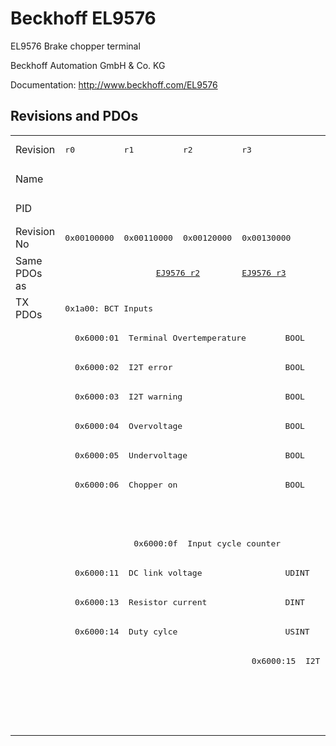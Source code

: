 # Beckhoff EL9576

EL9576 Brake chopper terminal

Beckhoff Automation GmbH & Co. KG

Documentation: <a href="http://www.beckhoff.com/EL9576">http://www.beckhoff.com/EL9576</a>

## Revisions and PDOs
<table>
<tr >
<td class="first">Revision</td>
<td ><pre>r0</pre></td>
<td ><pre>r1</pre></td>
<td ><pre>r2</pre></td>
<td ><pre>r3</pre></td>
<td ><pre>r4</pre></td>
<td ><pre>r5</pre></td>
<td ><pre>r6</pre></td>
</tr>
<tr >
<td class="first">Name</td>
<td  colspan=7 align="center"><pre>EL9576 Brake chopper terminal</pre></td>
</tr>
<tr >
<td class="first">PID</td>
<td  colspan=7 align="center"><pre>0x25683052</pre></td>
</tr>
<tr >
<td class="first">Revision No</td>
<td ><pre>0x00100000</pre></td>
<td ><pre>0x00110000</pre></td>
<td ><pre>0x00120000</pre></td>
<td ><pre>0x00130000</pre></td>
<td ><pre>0x00140000</pre></td>
<td ><pre>0x00150000</pre></td>
<td ><pre>0x00160000</pre></td>
</tr>
<tr >
<td class="first">Same PDOs as</td>
<td ></td>
<td  colspan=2 align="center"><pre><a href="EJ9576">EJ9576 r2</a></pre></td>
<td ><pre><a href="EJ9576">EJ9576 r3</a></pre></td>
<td  colspan=2 align="center"><pre><a href="EJ9576">EJ9576 r4</a></pre></td>
<td ><pre><a href="EJ9576">EJ9576 r6</a><br/><a href="EP9576-1032">EP9576-1032 r0</a></pre></td>
</tr>
<tr class="txpdo pdosection">
<td class="first" rowspan=15 valign=top>TX PDOs</td>
<td colspan=7 align="left"><pre>0x1a00: BCT Inputs</pre></td>
<td></td>
</tr>
<tr class="txpdo">
<td class="first" colspan=7 align="left"><pre>  0x6000:01  Terminal Overtemperature        BOOL</pre></td>
</tr>
<tr class="txpdo">
<td class="first" colspan=7 align="left"><pre>  0x6000:02  I2T error                       BOOL</pre></td>
</tr>
<tr class="txpdo">
<td class="first" colspan=7 align="left"><pre>  0x6000:03  I2T warning                     BOOL</pre></td>
</tr>
<tr class="txpdo">
<td class="first" colspan=7 align="left"><pre>  0x6000:04  Overvoltage                     BOOL</pre></td>
</tr>
<tr class="txpdo">
<td class="first" colspan=7 align="left"><pre>  0x6000:05  Undervoltage                    BOOL</pre></td>
</tr>
<tr class="txpdo">
<td class="first" colspan=7 align="left"><pre>  0x6000:06  Chopper on                      BOOL</pre></td>
</tr>
<tr class="txpdo">
<td class="first" colspan=6 align="left"></td>
<td ><pre>  0x6000:07  Overcurrent Protection          BOOL</pre></td>
</tr>
<tr class="txpdo">
<td class="first"></td>
<td  colspan=6 align="left"><pre>  0x6000:0f  Input cycle counter             BIT2</pre></td>
</tr>
<tr class="txpdo">
<td class="first" colspan=7 align="left"><pre>  0x6000:11  DC link voltage                 UDINT</pre></td>
</tr>
<tr class="txpdo">
<td class="first" colspan=4 align="left"><pre>  0x6000:13  Resistor current                DINT</pre></td>
<td  colspan=3 align="left"><pre>  0x6000:13  Resistor Current                DINT</pre></td>
</tr>
<tr class="txpdo">
<td class="first" colspan=4 align="left"><pre>  0x6000:14  Duty cylce                      USINT</pre></td>
<td  colspan=3 align="left"><pre>  0x6000:14  Duty Cycle                      USINT</pre></td>
</tr>
<tr class="txpdo">
<td class="first" colspan=3 align="left"></td>
<td ><pre>  0x6000:15  I2T load factor                 USINT</pre></td>
<td  colspan=3 align="left"></td>
</tr>
<tr class="txpdo pdosection">
<td class="first" colspan=4 align="left"></td>
<td  colspan=3 align="left"><pre>0x1a01: BCT Load</pre></td>
</tr>
<tr class="txpdo">
<td class="first" colspan=4 align="left"></td>
<td  colspan=3 align="left"><pre>  0x6001:01  I2T load factor                 USINT</pre></td>
</tr>
</table>
